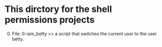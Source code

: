 # This dirctory for the shell permissions projects
0.  File: 0-iam_betty >> a script that switches the current user to the user betty.

